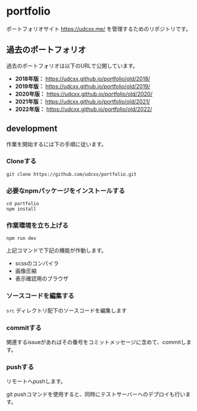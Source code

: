 # portfolio

ポートフォリオサイト https://udcxx.me/ を管理するためのリポジトリです。

## 過去のポートフォリオ

過去のポートフォリオは以下のURLで公開しています。

* **2018年版：** https://udcxx.github.io/portfolio/old/2018/
* **2019年版：** https://udcxx.github.io/portfolio/old/2019/
* **2020年版：** https://udcxx.github.io/portfolio/old/2020/
* **2021年版：** https://udcxx.github.io/portfolio/old/2021/
* **2022年版：** https://udcxx.github.io/portfolio/old/2022/

## development

作業を開始するには下の手順に従います。

### Cloneする

```
git clone https://github.com/udcxx/portfolio.git
```

### 必要なnpmパッケージをインストールする

```
cd portfolio
npm install
```

### 作業環境を立ち上げる

```
npm run dev
```

上記コマンドで下記の機能が作動します。

* scssのコンパイラ
* 画像圧縮
* 表示確認用のブラウザ

### ソースコードを編集する

`src` ディレクトリ配下のソースコードを編集します

### commitする

関連するissueがあればその番号をコミットメッセージに含めて、commitします。

### pushする

リモートへpushします。

git pushコマンドを使用すると、同時にテストサーバーへのデプロイも行います。
